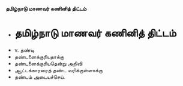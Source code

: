 **தமிழ்நாடு மாணவர் கணினித் திட்டம்**
- # தமிழ்நாடு மாணவர் கணினித் திட்டம்
- v. தண்டி
- தண்டனைக்குரியதாக்கு
- தண்டனைக்குரியதென்று அறிவி
- ஆட்டக்காரரைத் தண்ட வரிக்குள்ளாக்கு
- தண்டம் அடையச்செய்.

